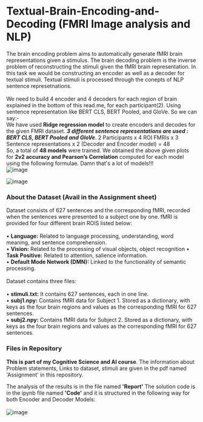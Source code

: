 # Textual-Brain-Encoding-and-Decoding (FMRI Image analysis and NLP)
The brain encoding problem aims to automatically generate fMRI brain representations given a stimulus. The brain decoding problem is the inverse problem of reconstructing the stimuli given the fMRI brain representation. In this task we would be constructing an encoder as well as a decoder for textual stimuli. Textual stimuli is processed through the conepts of NLP sentence represetnations. 
<br><br>
We need to build 4 encoder and 4 decoders for each region of brain explained in the bottom of this read.me, for each participant(2). Using sentence representation like BERT CLS, BERT Pooled, and GloVe. So we can say:- <br>
We have used <strong>Ridge regression model</strong> to create encoders and decodes for the given FMRI dataset. <em><strong>3 different sentence representations are used : BERT CLS, BERT Pooled and GloVe</strong></em>. 2 Participants x 4 ROI FMRIs x 3 Sentence representations x 2 (Decoder and Encoder model) = 48
<br>
So, a total of <strong>48 models</strong> were trained. We obtained the above given plots for <strong>2v2 accuracy and
Pearson’s Correlation</strong> computed for each model using the following formulae.  Damn that's a lot of models!!!
<br>
![image](https://github.com/guneeshvats/Textual-Brain-Encoding-and-Decoding/assets/70188630/48ce7c00-ff30-4991-b913-c6dbd992b90d)


![image](https://github.com/guneeshvats/Textual-Brain-Encoding-and-Decoding/assets/70188630/05c82ee1-3817-47d8-9dbf-20462087369e)

<h3>About the Dataset (Avail in the Assignment sheet)</h3>

Dataset consists of 627 sentences and the corresponding fMRI, recorded when the sentences were presented to a subject one by one. fMRI is provided for four different brain ROIS listed below:<br><br>
• <strong>Language:</strong> Related to language processing, understanding, word meaning, and sentence
comprehension. <br>
• <strong>Vision:</strong> Related to the processing of visual objects, object recognition<rb>
• <strong>Task Positive:</strong> Related to attention, salience information. <br>
• <strong>Default Mode Network (DMN):</strong> Linked to the functionality of semantic processing.<br><br>
Dataset contains three files:<br><br>
• <strong>stimuli.txt:</strong> It contains 627 sentences, each in one line.<br>
• <strong>subj1.npy:</strong> Contains fMRI data for Subject 1. Stored as a dictionary, with keys as the
four brain regions and values as the corresponding fMRI for 627 sentences.<br>
• <strong>subj2.npy:</strong> Contains fMRI data for Subject 2. Stored as a dictionary, with keys as the
four brain regions and values as the corresponding fMRI for 627 sentences.

<h3>Files in Repository</h3>
<strong>This is part of my Cognitive Science and AI course</strong>. The information about Problem statements, Links to dataset, stimuli are given in the pdf named 'Assignment' in this repository. 
<br>

The analysis of the results is in the file named <strong>'Report'</strong>
The solution code is in the ipynb file named <strong>'Code'</strong> and it is structured in the following way for both Encoder and Decoder Models: 
<br><br> 
![image](https://github.com/guneeshvats/Textual-Brain-Encoding-and-Decoding/assets/70188630/1fae2726-55f5-4b92-800c-d615b8228154)





